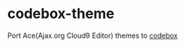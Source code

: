 codebox-theme
=============

Port Ace(Ajax.org Cloud9 Editor) themes to [codebox](https://github.com/FriendCode/codebox)

